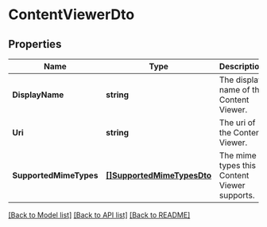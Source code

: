 # ContentViewerDto

## Properties
Name | Type | Description | Notes
------------ | ------------- | ------------- | -------------
**DisplayName** | **string** | The display name of the Content Viewer. | [optional] [default to null]
**Uri** | **string** | The uri of the Content Viewer. | [optional] [default to null]
**SupportedMimeTypes** | [**[]SupportedMimeTypesDto**](SupportedMimeTypesDTO.md) | The mime types this Content Viewer supports. | [optional] [default to null]

[[Back to Model list]](../README.md#documentation-for-models) [[Back to API list]](../README.md#documentation-for-api-endpoints) [[Back to README]](../README.md)


